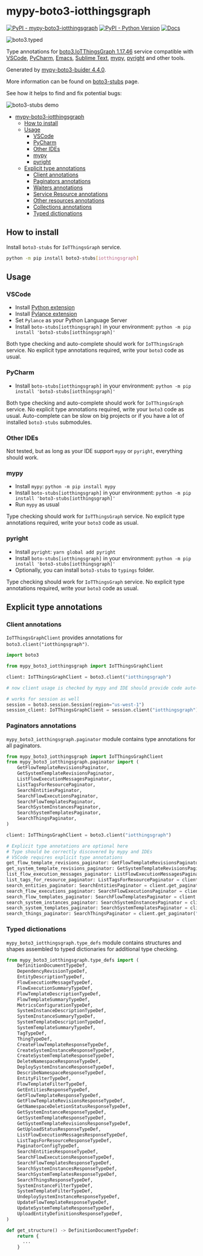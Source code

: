 # mypy-boto3-iotthingsgraph

[![PyPI - mypy-boto3-iotthingsgraph](https://img.shields.io/pypi/v/mypy-boto3-iotthingsgraph.svg?color=blue)](https://pypi.org/project/mypy-boto3-iotthingsgraph)
[![PyPI - Python Version](https://img.shields.io/pypi/pyversions/mypy-boto3-iotthingsgraph.svg?color=blue)](https://pypi.org/project/mypy-boto3-iotthingsgraph)
[![Docs](https://img.shields.io/readthedocs/mypy-boto3-builder.svg?color=blue)](https://mypy-boto3-builder.readthedocs.io/)

![boto3.typed](https://github.com/vemel/mypy_boto3_builder/raw/master/logo.png)

Type annotations for
[boto3.IoTThingsGraph 1.17.46](https://boto3.amazonaws.com/v1/documentation/api/1.17.46/reference/services/iotthingsgraph.html#IoTThingsGraph) service
compatible with
[VSCode](https://code.visualstudio.com/),
[PyCharm](https://www.jetbrains.com/pycharm/),
[Emacs](https://www.gnu.org/software/emacs/),
[Sublime Text](https://www.sublimetext.com/),
[mypy](https://github.com/python/mypy),
[pyright](https://github.com/microsoft/pyright)
and other tools.

Generated by [mypy-boto3-buider 4.4.0](https://github.com/vemel/mypy_boto3_builder).

More information can be found on [boto3-stubs](https://pypi.org/project/boto3-stubs/) page.

See how it helps to find and fix potential bugs:

![boto3-stubs demo](https://github.com/vemel/mypy_boto3_builder/raw/master/demo.gif)

- [mypy-boto3-iotthingsgraph](#mypy-boto3-iotthingsgraph)
  - [How to install](#how-to-install)
  - [Usage](#usage)
    - [VSCode](#vscode)
    - [PyCharm](#pycharm)
    - [Other IDEs](#other-ides)
    - [mypy](#mypy)
    - [pyright](#pyright)
  - [Explicit type annotations](#explicit-type-annotations)
    - [Client annotations](#client-annotations)
    - [Paginators annotations](#paginators-annotations)
    - [Waiters annotations](#waiters-annotations)
    - [Service Resource annotations](#service-resource-annotations)
    - [Other resources annotations](#other-resources-annotations)
    - [Collections annotations](#collections-annotations)
    - [Typed dictionations](#typed-dictionations)

## How to install

Install `boto3-stubs` for `IoTThingsGraph` service.

```bash
python -m pip install boto3-stubs[iotthingsgraph]
```

## Usage

### VSCode

- Install [Python extension](https://marketplace.visualstudio.com/items?itemName=ms-python.python)
- Install [Pylance extension](https://marketplace.visualstudio.com/items?itemName=ms-python.vscode-pylance)
- Set `Pylance` as your Python Language Server
- Install `boto-stubs[iotthingsgraph]` in your environment: `python -m pip install 'boto3-stubs[iotthingsgraph]'`

Both type checking and auto-complete should work for `IoTThingsGraph` service.
No explicit type annotations required, write your `boto3` code as usual.

### PyCharm

- Install `boto-stubs[iotthingsgraph]` in your environment: `python -m pip install 'boto3-stubs[iotthingsgraph]'`

Both type checking and auto-complete should work for `IoTThingsGraph` service.
No explicit type annotations required, write your `boto3` code as usual.
Auto-complete can be slow on big projects or if you have a lot of installed `boto3-stubs` submodules.

### Other IDEs

Not tested, but as long as your IDE support `mypy` or `pyright`, everything should work.

### mypy

- Install `mypy`: `python -m pip install mypy`
- Install `boto-stubs[iotthingsgraph]` in your environment: `python -m pip install 'boto3-stubs[iotthingsgraph]'`
- Run `mypy` as usual

Type checking should work for `IoTThingsGraph` service.
No explicit type annotations required, write your `boto3` code as usual.

### pyright

- Install `pyright`: `yarn global add pyright`
- Install `boto-stubs[iotthingsgraph]` in your environment: `python -m pip install 'boto3-stubs[iotthingsgraph]'`
- Optionally, you can install `boto3-stubs` to `typings` folder.

Type checking should work for `IoTThingsGraph` service.
No explicit type annotations required, write your `boto3` code as usual.

## Explicit type annotations

### Client annotations

`IoTThingsGraphClient` provides annotations for `boto3.client("iotthingsgraph")`.

```python
import boto3

from mypy_boto3_iotthingsgraph import IoTThingsGraphClient

client: IoTThingsGraphClient = boto3.client("iotthingsgraph")

# now client usage is checked by mypy and IDE should provide code auto-complete

# works for session as well
session = boto3.session.Session(region="us-west-1")
session_client: IoTThingsGraphClient = session.client("iotthingsgraph")
```

### Paginators annotations

`mypy_boto3_iotthingsgraph.paginator` module contains type annotations for all paginators.

```python
from mypy_boto3_iotthingsgraph import IoTThingsGraphClient
from mypy_boto3_iotthingsgraph.paginator import (
    GetFlowTemplateRevisionsPaginator,
    GetSystemTemplateRevisionsPaginator,
    ListFlowExecutionMessagesPaginator,
    ListTagsForResourcePaginator,
    SearchEntitiesPaginator,
    SearchFlowExecutionsPaginator,
    SearchFlowTemplatesPaginator,
    SearchSystemInstancesPaginator,
    SearchSystemTemplatesPaginator,
    SearchThingsPaginator,
)

client: IoTThingsGraphClient = boto3.client("iotthingsgraph")

# Explicit type annotations are optional here
# Type should be correctly discovered by mypy and IDEs
# VSCode requires explicit type annotations
get_flow_template_revisions_paginator: GetFlowTemplateRevisionsPaginator = client.get_paginator("get_flow_template_revisions")
get_system_template_revisions_paginator: GetSystemTemplateRevisionsPaginator = client.get_paginator("get_system_template_revisions")
list_flow_execution_messages_paginator: ListFlowExecutionMessagesPaginator = client.get_paginator("list_flow_execution_messages")
list_tags_for_resource_paginator: ListTagsForResourcePaginator = client.get_paginator("list_tags_for_resource")
search_entities_paginator: SearchEntitiesPaginator = client.get_paginator("search_entities")
search_flow_executions_paginator: SearchFlowExecutionsPaginator = client.get_paginator("search_flow_executions")
search_flow_templates_paginator: SearchFlowTemplatesPaginator = client.get_paginator("search_flow_templates")
search_system_instances_paginator: SearchSystemInstancesPaginator = client.get_paginator("search_system_instances")
search_system_templates_paginator: SearchSystemTemplatesPaginator = client.get_paginator("search_system_templates")
search_things_paginator: SearchThingsPaginator = client.get_paginator("search_things")
```







### Typed dictionations

`mypy_boto3_iotthingsgraph.type_defs` module contains structures and shapes assembled
to typed dictionaries for additional type checking.

```python
from mypy_boto3_iotthingsgraph.type_defs import (
    DefinitionDocumentTypeDef,
    DependencyRevisionTypeDef,
    EntityDescriptionTypeDef,
    FlowExecutionMessageTypeDef,
    FlowExecutionSummaryTypeDef,
    FlowTemplateDescriptionTypeDef,
    FlowTemplateSummaryTypeDef,
    MetricsConfigurationTypeDef,
    SystemInstanceDescriptionTypeDef,
    SystemInstanceSummaryTypeDef,
    SystemTemplateDescriptionTypeDef,
    SystemTemplateSummaryTypeDef,
    TagTypeDef,
    ThingTypeDef,
    CreateFlowTemplateResponseTypeDef,
    CreateSystemInstanceResponseTypeDef,
    CreateSystemTemplateResponseTypeDef,
    DeleteNamespaceResponseTypeDef,
    DeploySystemInstanceResponseTypeDef,
    DescribeNamespaceResponseTypeDef,
    EntityFilterTypeDef,
    FlowTemplateFilterTypeDef,
    GetEntitiesResponseTypeDef,
    GetFlowTemplateResponseTypeDef,
    GetFlowTemplateRevisionsResponseTypeDef,
    GetNamespaceDeletionStatusResponseTypeDef,
    GetSystemInstanceResponseTypeDef,
    GetSystemTemplateResponseTypeDef,
    GetSystemTemplateRevisionsResponseTypeDef,
    GetUploadStatusResponseTypeDef,
    ListFlowExecutionMessagesResponseTypeDef,
    ListTagsForResourceResponseTypeDef,
    PaginatorConfigTypeDef,
    SearchEntitiesResponseTypeDef,
    SearchFlowExecutionsResponseTypeDef,
    SearchFlowTemplatesResponseTypeDef,
    SearchSystemInstancesResponseTypeDef,
    SearchSystemTemplatesResponseTypeDef,
    SearchThingsResponseTypeDef,
    SystemInstanceFilterTypeDef,
    SystemTemplateFilterTypeDef,
    UndeploySystemInstanceResponseTypeDef,
    UpdateFlowTemplateResponseTypeDef,
    UpdateSystemTemplateResponseTypeDef,
    UploadEntityDefinitionsResponseTypeDef,
)

def get_structure() -> DefinitionDocumentTypeDef:
    return {
      ...
    }
```
